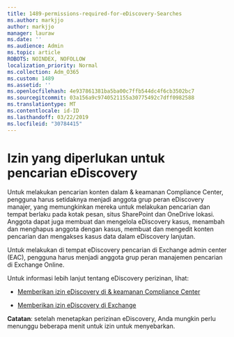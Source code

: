 ```yaml
---
title: 1489-permissions-required-for-eDiscovery-Searches
ms.author: markjjo
author: markjjo
manager: lauraw
ms.date: ''
ms.audience: Admin
ms.topic: article
ROBOTS: NOINDEX, NOFOLLOW
localization_priority: Normal
ms.collection: Adm_O365
ms.custom: 1489
ms.assetid: ''
ms.openlocfilehash: 4e937861381ba5ba00c7ffb544dc4f6cb3502bc7
ms.sourcegitcommit: 03a156a9c9740521155a30775492c7dff0982588
ms.translationtype: MT
ms.contentlocale: id-ID
ms.lasthandoff: 03/22/2019
ms.locfileid: "30784415"
---
```

# <a name="permissions-required-for-ediscovery-searches"></a>Izin yang diperlukan untuk pencarian eDiscovery

Untuk melakukan pencarian konten dalam & keamanan Compliance Center, pengguna harus setidaknya menjadi anggota grup peran eDiscovery manajer, yang memungkinkan mereka untuk melakukan pencarian dan tempat berlaku pada kotak pesan, situs SharePoint dan OneDrive lokasi. Anggota dapat juga membuat dan mengelola eDiscovery kasus, menambah dan menghapus anggota dengan kasus, membuat dan mengedit konten pencarian dan mengakses kasus data dalam eDiscovery lanjutan.

Untuk melakukan di tempat eDiscovery pencarian di Exchange admin center (EAC), pengguna harus menjadi anggota grup peran manajemen pencarian di Exchange Online.

Untuk informasi lebih lanjut tentang eDiscovery perizinan, lihat: 

- [Memberikan izin eDiscovery di & keamanan Compliance Center](https://docs.microsoft.com/office365/securitycompliance/assign-ediscovery-permissions)

- [Memberikan izin eDiscovery di Exchange](https://docs.microsoft.com/exchange/security-and-compliance/in-place-ediscovery/assign-ediscovery-permissions)

**Catatan**: setelah menetapkan perizinan eDiscovery, Anda mungkin perlu menunggu beberapa menit untuk izin untuk menyebarkan.
